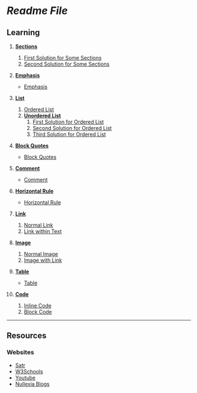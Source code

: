 # _Readme File_

## Learning

1. **[Sections](src/_1_sections)**
    1. [First Solution for Some Sections](src/_1_sections/FirstSolutionForSomeSections.markdown)
    2. [Second Solution for Some Sections](src/_1_sections/SecondSolutionForSomeSections.md)

2. **[Emphasis](src/_2_emphasis)**
    - [Emphasis](src/_2_emphasis/Emphasis.md)

3. **[List](src/_3_list)**
    1. [Ordered List](src/_3_list/_3_1_ordered_list/OrderedList.md)
    2. **[Unordered List](src/_3_list/_3_2_unordered_list)**
        1. [First Solution for Ordered List](src/_3_list/_3_2_unordered_list/FirstSolutionForUnorderedList.md)
        2. [Second Solution for Ordered List](src/_3_list/_3_2_unordered_list/SecondSolutionForUnorderedList.md)
        3. [Third Solution for Ordered List](src/_3_list/_3_2_unordered_list/ThirdSolutionForUnorderedList.md)

4. **[Block Quotes](src/_4_block_quotes)**
    - [Block Quotes](src/_4_block_quotes/BlockQuotes.md)

5. **[Comment](src/_5_comment)**
    - [Comment](src/_5_comment/Commnet.md)

6. **[Horizontal Rule](src/_6_horizontal_rule)**
    - [Horizontal Rule](src/_6_horizontal_rule/HorizontalRule.md)

7. **[Link](src/_7_link)**
    1. [Normal Link](src/_7_link/_7_1_normal_link/NormalLink.md)
    2. [Link within Text](src/_7_link/_7_2_link_within_text/LinkWithinText.md)

8. **[Image](src/_8_image)**
    1. [Normal Image](src/_8_image/_8_1_normal_image/NormalImage.md)
    2. [Image with Link](src/_8_image/_8_2_image_with_link/ImageWithLink.md)

9. **[Table](src/_9_table)**
    - [Table](src/_9_table/Table.md)

10. **[Code](src/_10_code)**
    1. [Inline Code](src/_10_code/_10_1_inline_code/InlineCode.md)
    2. [Block Code](src/_10_code/_10_2_block_code/BlockCode.md)

---

## Resources

### Websites

- [Satr](https://satr.codes)
- [W3Schools](https://www.w3schools.com)
- [Youtube](https://youtube.com)
- [Nullexia Blogs](https://m3md69.github.io/NULLEXIA-Blogs/markdown-language-content.html)